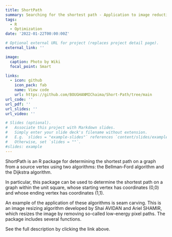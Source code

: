 ```yaml
---
title: ShortPath
summary: Searching for the shortest path - Application to image reduction and R package creation.
tags:
  - R
  - Optimization
date: '2022-01-22T00:00:00Z'

# Optional external URL for project (replaces project detail page).
external_link: ''

image:
  caption: Photo by Wiki
  focal_point: Smart

links:
  - icon: github
    icon_pack: fab
    name: View code
    url: https://github.com/BOUGHANMIChaima/Short-Path/tree/main
url_code: ''
url_pdf: ''
url_slides: ''
url_video: ''

# Slides (optional).
#   Associate this project with Markdown slides.
#   Simply enter your slide deck's filename without extension.
#   E.g. `slides = "example-slides"` references `content/slides/example-slides.md`.
#   Otherwise, set `slides = ""`.
#slides: example
---
```


ShortPath is an R package for determining the shortest path on a graph from a source vertex using two algorithms: the Bellman-Ford algorithm and the Dijkstra algorithm.

In particular, this package can be used to determine the shortest path on a graph within the unit square, whose starting vertex has coordinates (0,0) and whose ending vertex has coordinates (1,1).

An example of the application of these algorithms is seam carving. This is an image resizing algorithm developed by Shai AVIDAN and Ariel SHAMIR, which resizes the image by removing so-called low-energy pixel paths.
The package includes several functions.

See the full description by clicking the link above.
